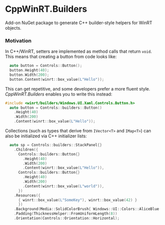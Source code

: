 # CppWinRT.Builders

Add-on NuGet package to generate C++ builder-style helpers for WinRT objects.

### Motivation
In C++/WinRT, setters are implemented as method calls that return `void`. 
This means that creating a button from code looks like:

```cpp
  auto button = Controls::Button();
  button.Height(40);
  button.Width(200);
  button.Content(winrt::box_value(L"Hello"));
```

This can get repetitive, and some developers prefer a more fluent style.
*CppWinRT.Builders* enables you to write this instead:

```cpp
#include <winrt/builders/Windows.UI.Xaml.Controls.Button.h>
  auto button = Controls::builders::Button()
    .Height(40)
    .Width(200)
    .Content(winrt::box_value(L"Hello"));
```

Collections (such as types that derive from `IVector<T>` and `IMap<T>`) can also be initialized via C++ initializer lists:
```cpp
  auto sp = Controls::builders::StackPanel{}
    .Children({
      Controls::builders::Button{}
        .Height(40)
        .Width(200)
        .Content(winrt::box_value(L"Hello")),
      Controls::builders::Button{}
        .Height(40)
        .Width(200)
        .Content(winrt::box_value(L"world")),
      })
    .Resources({
      { winrt::box_value(L"SomeKey"), winrt::box_value(42) }
      })
    .Background(Media::SolidColorBrush{ Windows::UI::Colors::AliceBlue() })
    .Padding(ThicknessHelper::FromUniformLength(8))
    .Orientation(Controls::Orientation::Horizontal);
``` 
